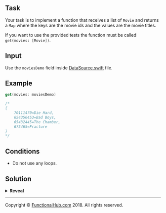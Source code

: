 ## Task

Your task is to implement a function that receives a list of `Movie` and returns a `Map` where the keys are the movie ids and the values are the movie titles.

If you want to use the provided tests the function must be called `get(movies: [Movie])`.

## Input

Use the `moviesDemo` field inside [DataSource.swift](https://github.com/FunctionalSwift/katas/Sources/katas/functional/transforms/DataSource.swift) file.

## Example

```swift
get(movies: moviesDemo)

/*
{
    70111470=Die Hard, 
    654356453=Bad Boys, 
    65432445=The Chamber, 
    675465=Fracture
}
*/
```

## Conditions

* Do not use any loops.

## Solution

<details><summary><strong>Reveal</strong></summary><p>

---
```swift
func get(movies: [Movie]) -> [Int : String] {
	return Dictionary(uniqueKeysWithValues:
		moviesDemo.map { ($0.id, $0.title) })
}
```

</p></details>

---

Copyright © [FunctionalHub.com](http://functionalhub.com) 2018. All rights reserved.